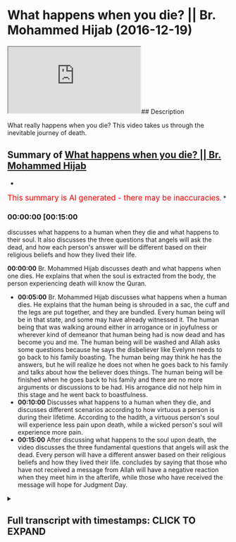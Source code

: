 # What happens when you die? || Br. Mohammed Hijab (2016-12-19)

<iframe loading='lazy' src='https://www.youtube.com/embed/UWaMAL6liew'></iframe>## Description

What really happens when you die? This video takes us through the inevitable journey of death.

## Summary of [What happens when you die? || Br. Mohammed Hijab](https://www.youtube.com/watch?v=UWaMAL6liew)

*

<span style="color:red; font-size:125%">This summary is AI generated - there may be inaccuracies</span>. \*

### <a onclick="modifyYTiframeseektime('900')">00:00:00 \[00:15:00</a>

discusses what happens to a human when they die and what happens to their soul. It also discusses the three questions that angels will ask the dead, and how each person's answer will be different based on their religious beliefs and how they lived their life.

**<a onclick="modifyYTiframeseektime('0')">00:00:00</a>**  Br. Mohammed Hijab discusses death and what happens when one dies. He explains that when the soul is extracted from the body, the person experiencing death will know the Quran.

*   **<a onclick="modifyYTiframeseektime('300')">00:05:00</a>**  Br. Mohammed Hijab discusses what happens when a human dies. He explains that the human being is shrouded in a sac, the cuff and the legs are put together, and they are bundled. Every human being will be in that state, and some may have already witnessed it. The human being that was walking around either in arrogance or in joyfulness or wherever kind of demeanor that human being had is now dead and has become you and me. The human being will be washed and Allah asks some questions because he says the disbeliever like Evelynn needs to go back to his family boasting. The human being may think he has the answers, but he will realize he does not when he goes back to his family and talks about how the believer does things. The human being will be finished when he goes back to his family and there are no more arguments or discussions to be had. His arrogance did not help him in this stage and he went back to boastfulness.
*   **<a onclick="modifyYTiframeseektime('600')">00:10:00</a>** Discusses what happens to a human when they die, and discusses different scenarios according to how virtuous a person is during their lifetime. According to the hadith, a virtuous person's soul will experience less pain upon death, while a wicked person's soul will experience more pain.
*   **<a onclick="modifyYTiframeseektime('900')">00:15:00</a>** After discussing what happens to the soul upon death, the video discusses the three fundamental questions that angels will ask the dead. Every person will have a different answer based on their religious beliefs and how they lived their life.  concludes by saying that those who have not received a message from Allah will have a negative reaction when they meet him in the afterlife, while those who have received the message will hope for Judgment Day.

<details><summary><h2>Full transcript with timestamps: CLICK TO EXPAND</h2></summary>

<a onclick="modifyYTiframeseektime('0)')">0:00:00 I feel so dirty would you be honest a</a> <a onclick="modifyYTiframeseektime('15)')">0:00:15 few</a> <a onclick="modifyYTiframeseektime('15)')">0:00:15 nakawara he said oh la la la la la la</a> <a onclick="modifyYTiframeseektime('20)')">0:00:20 sharika lah la shadow and Mohammad and I</a> <a onclick="modifyYTiframeseektime('22)')">0:00:22 would or a solo or that today we're</a> <a onclick="modifyYTiframeseektime('26)')">0:00:26 going to speak about death this is what</a> <a onclick="modifyYTiframeseektime('29)')">0:00:29 the brothers the organizers have told me</a> <a onclick="modifyYTiframeseektime('32)')">0:00:32 to speak about so I'm gonna honor the</a> <a onclick="modifyYTiframeseektime('35)')">0:00:35 Angela and speak about death let's get</a> <a onclick="modifyYTiframeseektime('38)')">0:00:38 to the stage of death death happens as</a> <a onclick="modifyYTiframeseektime('42)')">0:00:42 we said the atheist in his mind frame he</a> <a onclick="modifyYTiframeseektime('44)')">0:00:44 has no explanation for why we're alive</a> <a onclick="modifyYTiframeseektime('47)')">0:00:47 he doesn't know so if you ask him how do</a> <a onclick="modifyYTiframeseektime('49)')">0:00:49 we die he's gonna give you a biological</a> <a onclick="modifyYTiframeseektime('51)')">0:00:51 answer though you know the heart stops</a> <a onclick="modifyYTiframeseektime('53)')">0:00:53 okay thank you very much we know that</a> <a onclick="modifyYTiframeseektime('56)')">0:00:56 happens but is there anything else that</a> <a onclick="modifyYTiframeseektime('58)')">0:00:58 happens no we don't know okay well let</a> <a onclick="modifyYTiframeseektime('61)')">0:01:01 me tell you then right</a> <a onclick="modifyYTiframeseektime('62)')">0:01:02 the answer is this that consciousness is</a> <a onclick="modifyYTiframeseektime('66)')">0:01:06 explained through our oh yes Aluna can</a> <a onclick="modifyYTiframeseektime('69)')">0:01:09 draw a lost planet Allah says in the</a> <a onclick="modifyYTiframeseektime('72)')">0:01:12 Quran they ask you about the soul and</a> <a onclick="modifyYTiframeseektime('74)')">0:01:14 they say the soul is from the decree of</a> <a onclick="modifyYTiframeseektime('76)')">0:01:16 your Lord and you won't know you won't</a> <a onclick="modifyYTiframeseektime('78)')">0:01:18 be given up knowledge of it except for a</a> <a onclick="modifyYTiframeseektime('79)')">0:01:19 little bit yeah so in other words the</a> <a onclick="modifyYTiframeseektime('83)')">0:01:23 reason why we're alive is because allah</a> <a onclick="modifyYTiframeseektime('85)')">0:01:25 subhanaw taala</a> <a onclick="modifyYTiframeseektime('86)')">0:01:26 has given us a soul which was breathed</a> <a onclick="modifyYTiframeseektime('88)')">0:01:28 into us in our infinite sages when were</a> <a onclick="modifyYTiframeseektime('91)')">0:01:31 in the mother's womb now what is this</a> <a onclick="modifyYTiframeseektime('97)')">0:01:37 extraction then that takes place at</a> <a onclick="modifyYTiframeseektime('98)')">0:01:38 death how does it take place and then</a> <a onclick="modifyYTiframeseektime('101)')">0:01:41 what would happen when you die</a> <a onclick="modifyYTiframeseektime('102)')">0:01:42 physically speaking and metaphysically</a> <a onclick="modifyYTiframeseektime('106)')">0:01:46 speaking the extraction process is a</a> <a onclick="modifyYTiframeseektime('111)')">0:01:51 process which everybody will feel the</a> <a onclick="modifyYTiframeseektime('116)')">0:01:56 raw will be extracted from the human</a> <a onclick="modifyYTiframeseektime('118)')">0:01:58 being the raw the soul will be taken</a> <a onclick="modifyYTiframeseektime('123)')">0:02:03 away from the human being extracted from</a> <a onclick="modifyYTiframeseektime('126)')">0:02:06 the human being</a> <a onclick="modifyYTiframeseektime('129)')">0:02:09 and when that happens the human being</a> <a onclick="modifyYTiframeseektime('132)')">0:02:12 will enter a different realm just as</a> <a onclick="modifyYTiframeseektime('135)')">0:02:15 when he sleeps</a> <a onclick="modifyYTiframeseektime('137)')">0:02:17 he can sleep he can dream and think</a> <a onclick="modifyYTiframeseektime('140)')">0:02:20 about and taste new things just like</a> <a onclick="modifyYTiframeseektime('142)')">0:02:22 that the human being will move into a la</a> <a onclick="modifyYTiframeseektime('145)')">0:02:25 mujer to dunya the hassles are here from</a> <a onclick="modifyYTiframeseektime('148)')">0:02:28 here from the worldly life to the bars</a> <a onclick="modifyYTiframeseektime('151)')">0:02:31 of life yeah</a> <a onclick="modifyYTiframeseektime('153)')">0:02:33 so what is this bars of life what's</a> <a onclick="modifyYTiframeseektime('155)')">0:02:35 going on okay let's talk about it</a> <a onclick="modifyYTiframeseektime('159)')">0:02:39 allah subhanho wa taala in a sort of</a> <a onclick="modifyYTiframeseektime('163)')">0:02:43 most of you know and as that he talks</a> <a onclick="modifyYTiframeseektime('164)')">0:02:44 about energy at a lot of them of her</a> <a onclick="modifyYTiframeseektime('166)')">0:02:46 students a Nazarite are the angels that</a> <a onclick="modifyYTiframeseektime('169)')">0:02:49 take away your soul allah subhanaw taala</a> <a onclick="modifyYTiframeseektime('176)')">0:02:56 is not karana Siddiqui Emma in the 75th</a> <a onclick="modifyYTiframeseektime('178)')">0:02:58 or of the Quran he says Kalavati</a> <a onclick="modifyYTiframeseektime('188)')">0:03:08 tow-rope in lemon</a> <a onclick="modifyYTiframeseektime('192)')">0:03:12 \[Music]</a> <a onclick="modifyYTiframeseektime('197)')">0:03:17 that when the soul reaches a Taraki</a> <a onclick="modifyYTiframeseektime('202)')">0:03:22 which is where the Hulk is now the Hulk</a> <a onclick="modifyYTiframeseektime('206)')">0:03:26 is visible raka is a thermal Hulk which</a> <a onclick="modifyYTiframeseektime('209)')">0:03:29 means the throat now just imagine for a</a> <a onclick="modifyYTiframeseektime('211)')">0:03:31 second that the human being the soul of</a> <a onclick="modifyYTiframeseektime('217)')">0:03:37 the human being is ascending upward yes</a> <a onclick="modifyYTiframeseektime('221)')">0:03:41 there's something that that human being</a> <a onclick="modifyYTiframeseektime('223)')">0:03:43 is feeling where there is an ascension</a> <a onclick="modifyYTiframeseektime('227)')">0:03:47 you feel something moving up your body</a> <a onclick="modifyYTiframeseektime('229)')">0:03:49 and it reaches the throat just think</a> <a onclick="modifyYTiframeseektime('236)')">0:03:56 about how that will feel well then the</a> <a onclick="modifyYTiframeseektime('247)')">0:04:07 person who is dying and that rate that</a> <a onclick="modifyYTiframeseektime('251)')">0:04:11 person will know the Quran says that</a> <a onclick="modifyYTiframeseektime('254)')">0:04:14 this is the separation al-farouq means</a> <a onclick="modifyYTiframeseektime('257)')">0:04:17 the separation meaning from this world</a> <a onclick="modifyYTiframeseektime('261)')">0:04:21 that person when the soul distinct they</a> <a onclick="modifyYTiframeseektime('265)')">0:04:25 denied this thing they didn't want to</a> <a onclick="modifyYTiframeseektime('267)')">0:04:27 take into consideration it reaches up to</a> <a onclick="modifyYTiframeseektime('270)')">0:04:30 the throat and he feels it in that area</a> <a onclick="modifyYTiframeseektime('277)')">0:04:37 he will know that this is over</a> <a onclick="modifyYTiframeseektime('283)')">0:04:43 this will happen to you this will happen</a> <a onclick="modifyYTiframeseektime('287)')">0:04:47 to me and this will happen to our</a> <a onclick="modifyYTiframeseektime('289)')">0:04:49 parents</a> <a onclick="modifyYTiframeseektime('292)')">0:04:52 well the fatty sir promise</a> <a onclick="modifyYTiframeseektime('302)')">0:05:02 we fast forward now</a> <a onclick="modifyYTiframeseektime('305)')">0:05:05 the human being is shrouded a sac is the</a> <a onclick="modifyYTiframeseektime('309)')">0:05:09 cuff the CAF's or the legs are put</a> <a onclick="modifyYTiframeseektime('314)')">0:05:14 together are bundled are shrouded they</a> <a onclick="modifyYTiframeseektime('321)')">0:05:21 are bundled every human being will be in</a> <a onclick="modifyYTiframeseektime('326)')">0:05:26 that state we might have to witness our</a> <a onclick="modifyYTiframeseektime('330)')">0:05:30 parents in that state or our children in</a> <a onclick="modifyYTiframeseektime('334)')">0:05:34 that state we don't know who will come</a> <a onclick="modifyYTiframeseektime('336)')">0:05:36 first we may have already witnessed this</a> <a onclick="modifyYTiframeseektime('341)')">0:05:41 the human being that was walking around</a> <a onclick="modifyYTiframeseektime('346)')">0:05:46 either in arrogance or in joyfulness or</a> <a onclick="modifyYTiframeseektime('351)')">0:05:51 wherever kind of demeanor that human</a> <a onclick="modifyYTiframeseektime('353)')">0:05:53 being had joking laughing smiling eating</a> <a onclick="modifyYTiframeseektime('357)')">0:05:57 sleeping waking up going to school</a> <a onclick="modifyYTiframeseektime('360)')">0:06:00 coming back memories not human being now</a> <a onclick="modifyYTiframeseektime('367)')">0:06:07 has died and that human being will be</a> <a onclick="modifyYTiframeseektime('372)')">0:06:12 you and me the human being will be</a> <a onclick="modifyYTiframeseektime('377)')">0:06:17 shrouded into a white garment will be</a> <a onclick="modifyYTiframeseektime('384)')">0:06:24 washed</a> <a onclick="modifyYTiframeseektime('387)')">0:06:27 the human being will be washed and you</a> <a onclick="modifyYTiframeseektime('392)')">0:06:32 know what happens when they wash the</a> <a onclick="modifyYTiframeseektime('393)')">0:06:33 human being they must ensure that the</a> <a onclick="modifyYTiframeseektime('399)')">0:06:39 the anus of the human being has</a> <a onclick="modifyYTiframeseektime('401)')">0:06:41 something inside of it like a cotton</a> <a onclick="modifyYTiframeseektime('403)')">0:06:43 wool or something so he doesn't so</a> <a onclick="modifyYTiframeseektime('405)')">0:06:45 things don't come out of him and they</a> <a onclick="modifyYTiframeseektime('408)')">0:06:48 will close his eyes or her eyes they</a> <a onclick="modifyYTiframeseektime('411)')">0:06:51 were washed out human being the human</a> <a onclick="modifyYTiframeseektime('414)')">0:06:54 being will be carried by people that</a> <a onclick="modifyYTiframeseektime('417)')">0:06:57 human being cannot do anything anymore</a> <a onclick="modifyYTiframeseektime('422)')">0:07:02 the food that that human being ate the</a> <a onclick="modifyYTiframeseektime('426)')">0:07:06 drink that human being drank everything</a> <a onclick="modifyYTiframeseektime('430)')">0:07:10 that human being did it's not gonna help</a> <a onclick="modifyYTiframeseektime('434)')">0:07:14 that human being unless it's good deeds</a> <a onclick="modifyYTiframeseektime('438)')">0:07:18 this is what happens to humans but Allah</a> <a onclick="modifyYTiframeseektime('445)')">0:07:25 subhana WA Ta'ala he continues he says</a> <a onclick="modifyYTiframeseektime('450)')">0:07:30 in Arabic I am eating in measure that a</a> <a onclick="modifyYTiframeseektime('458)')">0:07:38 human being is heading now to his Lord</a> <a onclick="modifyYTiframeseektime('464)')">0:07:44 but then he describes the archetypal</a> <a onclick="modifyYTiframeseektime('467)')">0:07:47 care that it's believer and he tells us</a> <a onclick="modifyYTiframeseektime('469)')">0:07:49 fella</a> <a onclick="modifyYTiframeseektime('470)')">0:07:50 Sadako as well he didn't give charity he</a> <a onclick="modifyYTiframeseektime('478)')">0:07:58 didn't pray well I can gather there but</a> <a onclick="modifyYTiframeseektime('483)')">0:08:03 well but he lied and he turned away he</a> <a onclick="modifyYTiframeseektime('490)')">0:08:10 said there's no such thing as the</a> <a onclick="modifyYTiframeseektime('491)')">0:08:11 afterlife he denied the rule he denied</a> <a onclick="modifyYTiframeseektime('496)')">0:08:16 the Hereafter</a> <a onclick="modifyYTiframeseektime('497)')">0:08:17 he denied the Hellfire and the heaven</a> <a onclick="modifyYTiframeseektime('499)')">0:08:19 and Allah even he even denied his own</a> <a onclick="modifyYTiframeseektime('502)')">0:08:22 self this human being depended upon</a> <a onclick="modifyYTiframeseektime('509)')">0:08:29 materialism to live it let him down in</a> <a onclick="modifyYTiframeseektime('513)')">0:08:33 this world made him depressed</a> <a onclick="modifyYTiframeseektime('517)')">0:08:37 and no doubt I'd let him down once again</a> <a onclick="modifyYTiframeseektime('526)')">0:08:46 and then Allah asks the human being now</a> <a onclick="modifyYTiframeseektime('528)')">0:08:48 some questions because he says falafel</a> <a onclick="modifyYTiframeseektime('534)')">0:08:54 alike in la nieta</a> <a onclick="modifyYTiframeseektime('544)')">0:09:04 Oh like that he needs to go back to his</a> <a onclick="modifyYTiframeseektime('551)')">0:09:11 family boasting this he really thinks</a> <a onclick="modifyYTiframeseektime('553)')">0:09:13 his disbeliever he thinks he's got the</a> <a onclick="modifyYTiframeseektime('556)')">0:09:16 answers the Atheist you know he might</a> <a onclick="modifyYTiframeseektime('559)')">0:09:19 think he has the answers so he goes back</a> <a onclick="modifyYTiframeseektime('561)')">0:09:21 to his family talking about you know</a> <a onclick="modifyYTiframeseektime('563)')">0:09:23 look at these people they're going to</a> <a onclick="modifyYTiframeseektime('564)')">0:09:24 pray they do his boasting talking to his</a> <a onclick="modifyYTiframeseektime('569)')">0:09:29 family he thinks he knows the answer he</a> <a onclick="modifyYTiframeseektime('570)')">0:09:30 thinks he knows there's no answers</a> <a onclick="modifyYTiframeseektime('574)')">0:09:34 anymore he has no more answers there's</a> <a onclick="modifyYTiframeseektime('578)')">0:09:38 no answer what answer and you're dead</a> <a onclick="modifyYTiframeseektime('580)')">0:09:40 you're finished there's no arguments you</a> <a onclick="modifyYTiframeseektime('583)')">0:09:43 can make there's no arguments no one's</a> <a onclick="modifyYTiframeseektime('586)')">0:09:46 gonna hear your arguments at this stage</a> <a onclick="modifyYTiframeseektime('588)')">0:09:48 your arrogance has not helped you in</a> <a onclick="modifyYTiframeseektime('590)')">0:09:50 this stage he went back to his family in</a> <a onclick="modifyYTiframeseektime('596)')">0:09:56 boastfulness and allah subhanaw taala he</a> <a onclick="modifyYTiframeseektime('599)')">0:09:59 says yes Evelynn's and so there does</a> <a onclick="modifyYTiframeseektime('607)')">0:10:07 human-being think that he will be left</a> <a onclick="modifyYTiframeseektime('611)')">0:10:11 aimless so that bill ahead of him so</a> <a onclick="modifyYTiframeseektime('615)')">0:10:15 that means like no objective does that a</a> <a onclick="modifyYTiframeseektime('620)')">0:10:20 human being actually presume that with</a> <a onclick="modifyYTiframeseektime('624)')">0:10:24 all of his faculties and intelligence</a> <a onclick="modifyYTiframeseektime('626)')">0:10:26 and the perfect design around him and</a> <a onclick="modifyYTiframeseektime('630)')">0:10:30 all of this that for him was just a</a> <a onclick="modifyYTiframeseektime('634)')">0:10:34 aimless life let me echo not over</a> <a onclick="modifyYTiframeseektime('640)')">0:10:40 \[Music]</a> <a onclick="modifyYTiframeseektime('643)')">0:10:43 was he not a sperm dropped which was</a> <a onclick="modifyYTiframeseektime('646)')">0:10:46 emitted think about it we all started as</a> <a onclick="modifyYTiframeseektime('652)')">0:10:52 a despised fluid something people have a</a> <a onclick="modifyYTiframeseektime('658)')">0:10:58 wet dream you know</a> <a onclick="modifyYTiframeseektime('659)')">0:10:59 wash your off is you sired like that and</a> <a onclick="modifyYTiframeseektime('661)')">0:11:01 I started like this despite something</a> <a onclick="modifyYTiframeseektime('663)')">0:11:03 you want to get off your clothes</a> <a onclick="modifyYTiframeseektime('665)')">0:11:05 something not clean you know although</a> <a onclick="modifyYTiframeseektime('669)')">0:11:09 from a 5th perspective there may be some</a> <a onclick="modifyYTiframeseektime('671)')">0:11:11 difference of opinion on that but you</a> <a onclick="modifyYTiframeseektime('674)')">0:11:14 know you started off in that way you</a> <a onclick="modifyYTiframeseektime('679)')">0:11:19 started off as nothing this arrogant guy</a> <a onclick="modifyYTiframeseektime('682)')">0:11:22 walking around yeah God doesn't exist</a> <a onclick="modifyYTiframeseektime('685)')">0:11:25 and you know I don't know I don't</a> <a onclick="modifyYTiframeseektime('687)')">0:11:27 believe in God you know I don't really</a> <a onclick="modifyYTiframeseektime('688)')">0:11:28 religious you you were spun do you</a> <a onclick="modifyYTiframeseektime('692)')">0:11:32 remember that I mean you are a piece of</a> <a onclick="modifyYTiframeseektime('695)')">0:11:35 sewer spam your water fluent how could</a> <a onclick="modifyYTiframeseektime('700)')">0:11:40 it be that you transform from a from</a> <a onclick="modifyYTiframeseektime('702)')">0:11:42 water watery fluid to what you are now</a> <a onclick="modifyYTiframeseektime('705)')">0:11:45 and you're questioning the the</a> <a onclick="modifyYTiframeseektime('708)')">0:11:48 transformation and the one who created</a> <a onclick="modifyYTiframeseektime('710)')">0:11:50 it who made the transformation happen</a> <a onclick="modifyYTiframeseektime('714)')">0:11:54 this guy or this girl she doesn't have</a> <a onclick="modifyYTiframeseektime('718)')">0:11:58 that self recognition clearly yeah so</a> <a onclick="modifyYTiframeseektime('726)')">0:12:06 Allah Subhanahu WA Ta'ala says the the</a> <a onclick="modifyYTiframeseektime('729)')">0:12:09 after that he created the human being</a> <a onclick="modifyYTiframeseektime('733)')">0:12:13 like that Ellie said early kamijo did</a> <a onclick="modifyYTiframeseektime('737)')">0:12:17 another you know is that same Lord thou</a> <a onclick="modifyYTiframeseektime('744)')">0:12:24 created you from a sperm not able to</a> <a onclick="modifyYTiframeseektime('750)')">0:12:30 revive you after you're dead or revive</a> <a onclick="modifyYTiframeseektime('753)')">0:12:33 the dead generally speaking why not how</a> <a onclick="modifyYTiframeseektime('756)')">0:12:36 does that even make sense</a> <a onclick="modifyYTiframeseektime('760)')">0:12:40 but we know from the hadith of Bora if</a> <a onclick="modifyYTiframeseektime('766)')">0:12:46 not a zip which is narrated in Ahmed I</a> <a onclick="modifyYTiframeseektime('771)')">0:12:51 think it's it's definitely a sahih</a> <a onclick="modifyYTiframeseektime('773)')">0:12:53 hadith and it's a very long hadith which</a> <a onclick="modifyYTiframeseektime('776)')">0:12:56 I cannot basically narrate to you all</a> <a onclick="modifyYTiframeseektime('779)')">0:12:59 today but basically it's a hadith which</a> <a onclick="modifyYTiframeseektime('786)')">0:13:06 says that there was people a man from</a> <a onclick="modifyYTiframeseektime('789)')">0:13:09 the Unser who died and the prophet</a> <a onclick="modifyYTiframeseektime('793)')">0:13:13 mohammed salah salem he went and the</a> <a onclick="modifyYTiframeseektime('797)')">0:13:17 Sahaba around your loved one whom they</a> <a onclick="modifyYTiframeseektime('801)')">0:13:21 went with him and then the prophet time</a> <a onclick="modifyYTiframeseektime('804)')">0:13:24 started to describe to us what happens</a> <a onclick="modifyYTiframeseektime('807)')">0:13:27 when you're in the cover when you're in</a> <a onclick="modifyYTiframeseektime('810)')">0:13:30 the grave because now the virtual</a> <a onclick="modifyYTiframeseektime('814)')">0:13:34 reality has changed now your life and</a> <a onclick="modifyYTiframeseektime('819)')">0:13:39 the dimensions of your life and your</a> <a onclick="modifyYTiframeseektime('822)')">0:13:42 functionality as a human being all of</a> <a onclick="modifyYTiframeseektime('825)')">0:13:45 that has transformed now you're entering</a> <a onclick="modifyYTiframeseektime('830)')">0:13:50 a different world and Allah has revealed</a> <a onclick="modifyYTiframeseektime('832)')">0:13:52 to us through his messenger</a> <a onclick="modifyYTiframeseektime('834)')">0:13:54 what kind of world that is so he says to</a> <a onclick="modifyYTiframeseektime('837)')">0:13:57 us he says to us that when the human</a> <a onclick="modifyYTiframeseektime('842)')">0:14:02 being is tells us first how the human</a> <a onclick="modifyYTiframeseektime('846)')">0:14:06 beings soul is extracted and the human</a> <a onclick="modifyYTiframeseektime('850)')">0:14:10 beings soul is extracted in two</a> <a onclick="modifyYTiframeseektime('854)')">0:14:14 different ways depending upon what kind</a> <a onclick="modifyYTiframeseektime('856)')">0:14:16 of human being he is so the human being</a> <a onclick="modifyYTiframeseektime('859)')">0:14:19 if he's a good human being a Salah</a> <a onclick="modifyYTiframeseektime('860)')">0:14:20 it will be something very gentle and</a> <a onclick="modifyYTiframeseektime('863)')">0:14:23 this does not negate the fact that the</a> <a onclick="modifyYTiframeseektime('866)')">0:14:26 Prophet told us in the little boat lil</a> <a onclick="modifyYTiframeseektime('869)')">0:14:29 moti Lusaka wrought that day for death</a> <a onclick="modifyYTiframeseektime('872)')">0:14:32 there are pangs of death human beings</a> <a onclick="modifyYTiframeseektime('874)')">0:14:34 who will face some kind of pains and it</a> <a onclick="modifyYTiframeseektime('876)')">0:14:36 does not also negate the fact that when</a> <a onclick="modifyYTiframeseektime('881)')">0:14:41 the human being is in the cover that</a> <a onclick="modifyYTiframeseektime('885)')">0:14:45 there will be some kind of doctrine</a> <a onclick="modifyYTiframeseektime('887)')">0:14:47 which is some kind of pressure that</a> <a onclick="modifyYTiframeseektime('890)')">0:14:50 or some kind of dumb ma or referred to</a> <a onclick="modifyYTiframeseektime('893)')">0:14:53 as some kind of pressure he will feel a</a> <a onclick="modifyYTiframeseektime('895)')">0:14:55 kind of pressure in the first instance</a> <a onclick="modifyYTiframeseektime('899)')">0:14:59 but when the human beings soul is</a> <a onclick="modifyYTiframeseektime('902)')">0:15:02 extracted you can imagine how the soul</a> <a onclick="modifyYTiframeseektime('904)')">0:15:04 is extracted we explain how then</a> <a onclick="modifyYTiframeseektime('907)')">0:15:07 afterwards the human being will be</a> <a onclick="modifyYTiframeseektime('910)')">0:15:10 placed in the grave and the two angels</a> <a onclick="modifyYTiframeseektime('915)')">0:15:15 will descend munkar and nakir and these</a> <a onclick="modifyYTiframeseektime('919)')">0:15:19 two angels will ask the questions now</a> <a onclick="modifyYTiframeseektime('921)')">0:15:21 skipped through some of the things that</a> <a onclick="modifyYTiframeseektime('923)')">0:15:23 are being said like the fact that the</a> <a onclick="modifyYTiframeseektime('927)')">0:15:27 record will be checked and it will go up</a> <a onclick="modifyYTiframeseektime('929)')">0:15:29 to a lagoon and for the good people and</a> <a onclick="modifyYTiframeseektime('932)')">0:15:32 to Jean and all of this but let's get to</a> <a onclick="modifyYTiframeseektime('934)')">0:15:34 the core of it basically the two angels</a> <a onclick="modifyYTiframeseektime('938)')">0:15:38 will ask three fundamental questions and</a> <a onclick="modifyYTiframeseektime('942)')">0:15:42 everybody here should know what they are</a> <a onclick="modifyYTiframeseektime('946)')">0:15:46 and the first question is who is your</a> <a onclick="modifyYTiframeseektime('948)')">0:15:48 Lord and so the person who practiced how</a> <a onclick="modifyYTiframeseektime('954)')">0:15:54 hate the person who didn't forget his</a> <a onclick="modifyYTiframeseektime('959)')">0:15:59 roots is fatahna because every human</a> <a onclick="modifyYTiframeseektime('961)')">0:16:01 being is coulomb alluding you learn life</a> <a onclick="modifyYTiframeseektime('964)')">0:16:04 eternity every human being that's a born</a> <a onclick="modifyYTiframeseektime('966)')">0:16:06 he's born on the feet on the person who</a> <a onclick="modifyYTiframeseektime('968)')">0:16:08 remembered the purpose of life and</a> <a onclick="modifyYTiframeseektime('971)')">0:16:11 practiced the purpose of life this human</a> <a onclick="modifyYTiframeseektime('973)')">0:16:13 being will answer Allah whether he's</a> <a onclick="modifyYTiframeseektime('976)')">0:16:16 illiterate who doesn't understand or</a> <a onclick="modifyYTiframeseektime('978)')">0:16:18 whatever he will still who we get answer</a> <a onclick="modifyYTiframeseektime('980)')">0:16:20 Allah and the second question that will</a> <a onclick="modifyYTiframeseektime('984)')">0:16:24 be asked is what is your religion and</a> <a onclick="modifyYTiframeseektime('987)')">0:16:27 that the person</a> <a onclick="modifyYTiframeseektime('990)')">0:16:30 who lived according to the laws of Allah</a> <a onclick="modifyYTiframeseektime('993)')">0:16:33 subhana WA Ta'ala who submitted his</a> <a onclick="modifyYTiframeseektime('995)')">0:16:35 world so Allah will reply Islam but wait</a> <a onclick="modifyYTiframeseektime('998)')">0:16:38 a minute the disbeliever he will have a</a> <a onclick="modifyYTiframeseektime('1001)')">0:16:41 good time you'll say listen what about</a> <a onclick="modifyYTiframeseektime('1003)')">0:16:43 those individuals that didn't hear about</a> <a onclick="modifyYTiframeseektime('1006)')">0:16:46 your prophet and that didn't know</a> <a onclick="modifyYTiframeseektime('1009)')">0:16:49 anything about anything you telling me</a> <a onclick="modifyYTiframeseektime('1011)')">0:16:51 they're gonna go to hell say hold on I'm</a> <a onclick="modifyYTiframeseektime('1015)')">0:16:55 gonna say anything yet of that nature</a> <a onclick="modifyYTiframeseektime('1016)')">0:16:56 let's proceed to the third question and</a> <a onclick="modifyYTiframeseektime('1018)')">0:16:58 I'll come back to you now objection the</a> <a onclick="modifyYTiframeseektime('1022)')">0:17:02 fifth question is who was that man that</a> <a onclick="modifyYTiframeseektime('1023)')">0:17:03 was sent to you or who is the Prophet</a> <a onclick="modifyYTiframeseektime('1026)')">0:17:06 and so the Muslims will reply according</a> <a onclick="modifyYTiframeseektime('1029)')">0:17:09 to their time so we will say Muhammad's</a> <a onclick="modifyYTiframeseektime('1032)')">0:17:12 of Allah Holi or sullen people of Jesus</a> <a onclick="modifyYTiframeseektime('1034)')">0:17:14 they'll say Jesus and they will not</a> <a onclick="modifyYTiframeseektime('1039)')">0:17:19 answer Allah when they asked who was</a> <a onclick="modifyYTiframeseektime('1042)')">0:17:22 Jesus when they asked who is your Lord</a> <a onclick="modifyYTiframeseektime('1044)')">0:17:24 they will not answer that so they were</a> <a onclick="modifyYTiframeseektime('1047)')">0:17:27 answer Jesus or it could be Abraham what</a> <a onclick="modifyYTiframeseektime('1052)')">0:17:32 could be Moses or whatever and we know</a> <a onclick="modifyYTiframeseektime('1055)')">0:17:35 just to go back to what we were saying</a> <a onclick="modifyYTiframeseektime('1058)')">0:17:38 that those people who have not been</a> <a onclick="modifyYTiframeseektime('1059)')">0:17:39 received a message or that the message</a> <a onclick="modifyYTiframeseektime('1061)')">0:17:41 may have been distorted or something</a> <a onclick="modifyYTiframeseektime('1063)')">0:17:43 faraway land the Allah may they called</a> <a onclick="modifyYTiframeseektime('1066)')">0:17:46 these people mean a hill fitara</a> <a onclick="modifyYTiframeseektime('1067)')">0:17:47 fitzrobert a place at the top so it's</a> <a onclick="modifyYTiframeseektime('1070)')">0:17:50 all photography yeah Fatah is the time</a> <a onclick="modifyYTiframeseektime('1073)')">0:17:53 period when I have a Fatah</a> <a onclick="modifyYTiframeseektime('1075)')">0:17:55 Fatah so these people because there's a</a> <a onclick="modifyYTiframeseektime('1077)')">0:17:57 verse in surah to mérida and that says</a> <a onclick="modifyYTiframeseektime('1080)')">0:18:00 that Allah sent the Prophet is like in a</a> <a onclick="modifyYTiframeseektime('1085)')">0:18:05 Fatah which means an in Qatar period</a> <a onclick="modifyYTiframeseektime('1087)')">0:18:07 like the time where there's no prophets</a> <a onclick="modifyYTiframeseektime('1088)')">0:18:08 after that period became so in other</a> <a onclick="modifyYTiframeseektime('1091)')">0:18:11 words from that some people I can look a</a> <a onclick="modifyYTiframeseektime('1092)')">0:18:12 fear and others they say that if the</a> <a onclick="modifyYTiframeseektime('1096)')">0:18:16 person has not received the message they</a> <a onclick="modifyYTiframeseektime('1097)')">0:18:17 may have been they may be given a trial</a> <a onclick="modifyYTiframeseektime('1099)')">0:18:19 independently on the day of judgment so</a> <a onclick="modifyYTiframeseektime('1101)')">0:18:21 it's not like allah subhanaw taala is</a> <a onclick="modifyYTiframeseektime('1102)')">0:18:22 unjust he doesn't know these realities</a> <a onclick="modifyYTiframeseektime('1104)')">0:18:24 of people's environment see you will</a> <a onclick="modifyYTiframeseektime('1106)')">0:18:26 trial people in accordance with their</a> <a onclick="modifyYTiframeseektime('1107)')">0:18:27 environment you see so it's not just</a> <a onclick="modifyYTiframeseektime('1110)')">0:18:30 it's not like that we don't believe in</a> <a onclick="modifyYTiframeseektime('1112)')">0:18:32 you know oh this person has not heard of</a> <a onclick="modifyYTiframeseektime('1114)')">0:18:34 is you know</a> <a onclick="modifyYTiframeseektime('1115)')">0:18:35 it's not like this but let's go back to</a> <a onclick="modifyYTiframeseektime('1118)')">0:18:38 the what we're talking about after that</a> <a onclick="modifyYTiframeseektime('1121)')">0:18:41 then you have for the person who is</a> <a onclick="modifyYTiframeseektime('1124)')">0:18:44 pious literally you have a kind of</a> <a onclick="modifyYTiframeseektime('1129)')">0:18:49 realization of where they're gonna go</a> <a onclick="modifyYTiframeseektime('1131)')">0:18:51 afterwards they know what's gonna happen</a> <a onclick="modifyYTiframeseektime('1134)')">0:18:54 to them which is good things and so they</a> <a onclick="modifyYTiframeseektime('1136)')">0:18:56 they want the damn judgment to come and</a> <a onclick="modifyYTiframeseektime('1138)')">0:18:58 those individuals who don't have that</a> <a onclick="modifyYTiframeseektime('1141)')">0:19:01 and they realize what they are done a</a> <a onclick="modifyYTiframeseektime('1144)')">0:19:04 way they stand those particular</a> <a onclick="modifyYTiframeseektime('1147)')">0:19:07 individuals they will have the opposite</a> <a onclick="modifyYTiframeseektime('1150)')">0:19:10 reaction they will hope never to ever</a> <a onclick="modifyYTiframeseektime('1153)')">0:19:13 wake up from their sleep or their</a> <a onclick="modifyYTiframeseektime('1156)')">0:19:16 slumbers never to be reawakened we</a> <a onclick="modifyYTiframeseektime('1159)')">0:19:19 revitalized rejuvenate it never to be</a> <a onclick="modifyYTiframeseektime('1164)')">0:19:24 reassembled but that is of course what</a> <a onclick="modifyYTiframeseektime('1167)')">0:19:27 would happen what will happen now</a>

</details>
